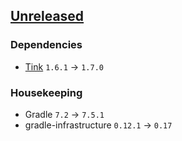 ## [Unreleased]

### Dependencies

- [Tink](https://github.com/google/tink/releases/tag/v1.7.0) `1.6.1` → `1.7.0`

### Housekeeping

- Gradle `7.2` → `7.5.1`
- gradle-infrastructure `0.12.1` → `0.17`

[unreleased]: https://github.com/osipxd/encrypted-datastore/compare/v1.0.0-alpha02...main
